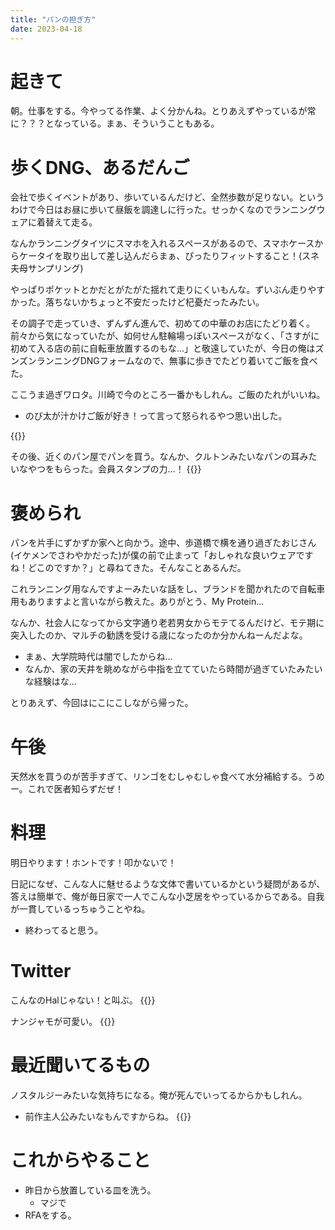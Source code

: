 ```yaml
---
title: "パンの担ぎ方"
date: 2023-04-18
---
```


# 起きて
朝。仕事をする。今やってる作業、よく分かんね。とりあえずやっているが常に？？？となっている。まぁ、そういうこともある。

# 歩くDNG、あるだんご
会社で歩くイベントがあり、歩いているんだけど、全然歩数が足りない。というわけで今日はお昼に歩いて昼飯を調達しに行った。せっかくなのでランニングウェアに着替えて走る。

なんかランニングタイツにスマホを入れるスペースがあるので、スマホケースからケータイを取り出して差し込んだらまぁ、ぴったりフィットすること！(スネ夫母サンプリング)

やっぱりポケットとかだとがたがた揺れて走りにくいもんな。ずいぶん走りやすかった。落ちないかちょっと不安だったけど杞憂だったみたい。

その調子で走っていき、ずんずん進んで、初めての中華のお店にたどり着く。前々から気になっていたが、如何せん駐輪場っぽいスペースがなく、「さすがに初めて入る店の前に自転車放置するのもな...」と敬遠していたが、今日の俺はズンズンランニングDNGフォームなので、無事に歩きでたどり着いてご飯を食べた。

ここうま過ぎワロタ。川崎で今のところ一番かもしれん。ご飯のたれがいいね。
- のび太が汁かけご飯が好き！って言って怒られるやつ思い出した。

{{<tweet user="dango_bot" id="1648197849585446912">}}

その後、近くのパン屋でパンを買う。なんか、クルトンみたいなパンの耳みたいなやつをもらった。会員スタンプの力...！
{{<tweet user="dango_bot" id="1648309266309328968">}}
# 褒められ
パンを片手にずかずか家へと向かう。途中、歩道橋で横を通り過ぎたおじさん(イケメンでさわやかだった)が僕の前で止まって「おしゃれな良いウェアですね！どこのですか？」と尋ねてきた。そんなことあるんだ。

これランニング用なんですよーみたいな話をし、ブランドを聞かれたので自転車用もありますよと言いながら教えた。ありがとう、My Protein...

なんか、社会人になってから文字通り老若男女からモテてるんだけど、モテ期に突入したのか、マルチの勧誘を受ける歳になったのか分かんねーんだよな。
- まぁ、大学院時代は闇でしたからね...
- なんか、家の天井を眺めながら中指を立てていたら時間が過ぎていたみたいな経験はな...

とりあえず、今回はにこにこしながら帰った。

# 午後
天然水を買うのが苦手すぎて、リンゴをむしゃむしゃ食べて水分補給する。うめー。これで医者知らずだぜ！
# 料理
明日やります！ホントです！叩かないで！

日記になぜ、こんな人に魅せるような文体で書いているかという疑問があるが、答えは簡単で、俺が毎日家で一人でこんな小芝居をやっているからである。自我が一貫しているっちゅうことやね。
- 終わってると思う。

# Twitter
こんなのHalじゃない！と叫ぶ。
{{<tweet user="dango_bot" id="1647771720139382784">}}

ナンジャモが可愛い。
{{<tweet user="dango_bot" id="1648121204564459521">}}
# 最近聞いてるもの
ノスタルジーみたいな気持ちになる。俺が死んでいってるからかもしれん。
- 前作主人公みたいなもんですからね。
{{<youtube _9_rUFrgLI8>}}

# これからやること
- 昨日から放置している皿を洗う。
  - マジで
- RFAをする。
